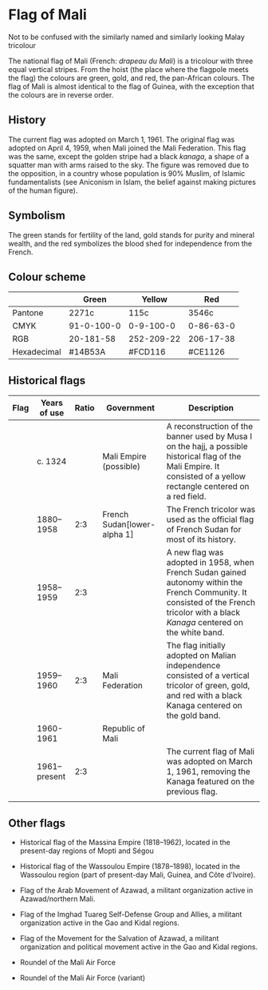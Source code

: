 # Flag of Mali

Not to be confused with the similarly named and similarly looking Malay tricolour

The national flag of Mali (French: *drapeau du Mali*) is a tricolour with three equal vertical stripes. From the hoist (the place where the flagpole meets the flag) the colours are green, gold, and red, the pan-African colours. The flag of Mali is almost identical to the flag of Guinea, with the exception that the colours are in reverse order.

## History

The current flag was adopted on March 1, 1961. The original flag was adopted on April 4, 1959, when Mali joined the Mali Federation. This flag was the same, except the golden stripe had a black *kanaga*, a shape of a squatter man with arms raised to the sky. The figure was removed due to the opposition, in a country whose population is 90% Muslim, of Islamic fundamentalists (see Aniconism in Islam, the belief against making pictures of the human figure).

## Symbolism

The green stands for fertility of the land, gold stands for purity and mineral wealth, and the red symbolizes the blood shed for independence from the French.

## Colour scheme

|             | Green      | Yellow     | Red       |
| ----------- | ---------- | ---------- | --------- |
| Pantone     | 2271c      | 115c       | 3546c     |
| CMYK        | 91-0-100-0 | 0-9-100-0  | 0-86-63-0 |
| RGB         | 20-181-58  | 252-209-22 | 206-17-38 |
| Hexadecimal | #14B53A    | #FCD116    | #CE1126   |

## Historical flags

| Flag | Years of use | Ratio | Government                  | Description                                                                                                                                                                          |
| ---- | ------------ | ----- | --------------------------- | ------------------------------------------------------------------------------------------------------------------------------------------------------------------------------------ |
|      | c. 1324      |       | Mali Empire (possible)      | A reconstruction of the banner used by Musa I on the hajj, a possible historical flag of the Mali Empire. It consisted of a yellow rectangle centered on a red field.                |
|      | 1880–1958    | 2:3   | French Sudan[lower-alpha 1] | The French tricolor was used as the official flag of French Sudan for most of its history.                                                                                           |
|      | 1958–1959    | 2:3   |                             | A new flag was adopted in 1958, when French Sudan gained autonomy within the French Community. It consisted of the French tricolor with a black *Kanaga* centered on the white band. |
|      | 1959–1960    | 2:3   | Mali Federation             | The flag initially adopted on Malian independence consisted of a vertical tricolor of green, gold, and red with a black Kanaga centered on the gold band.                            |
|      | 1960-1961    |       | Republic of Mali            |                                                                                                                                                                                      |
|      | 1961–present | 2:3   |                             | The current flag of Mali was adopted on March 1, 1961, removing the Kanaga featured on the previous flag.                                                                            |
|      |              |       |                             |                                                                                                                                                                                      |

## Other flags

-  Historical flag of the Massina Empire (1818–1962), located in the present-day regions of Mopti and Ségou

-  Historical flag of the Wassoulou Empire (1878–1898), located in the Wassoulou region (part of present-day Mali, Guinea, and Côte d'Ivoire).

- Flag of the Arab Movement of Azawad, a militant organization active in Azawad/northern Mali.

- Flag of the Imghad Tuareg Self-Defense Group and Allies, a militant organization active in the Gao and Kidal regions.

- Flag of the Movement for the Salvation of Azawad, a militant organization and political movement active in the Gao and Kidal regions.

- Roundel of the Mali Air Force

- Roundel of the Mali Air Force (variant)
